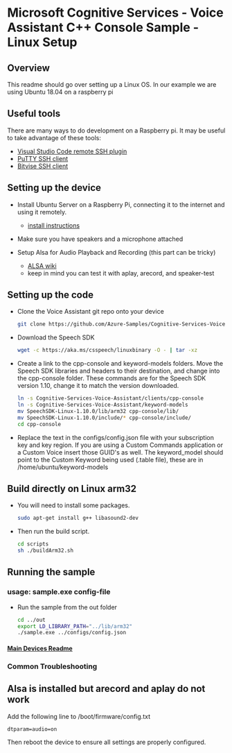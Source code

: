 # Microsoft Cognitive Services - Voice Assistant C++ Console Sample - Linux Setup

## Overview

This readme should go over setting up a Linux OS. In our example we are using Ubuntu 18.04 on a raspberry pi

## Useful tools

There are many ways to do development on a Raspberry pi. It may be useful to take advantage of these tools:
* [Visual Studio Code remote SSH plugin](https://code.visualstudio.com/docs/remote/ssh)
* [PuTTY SSH client](https://www.chiark.greenend.org.uk/~sgtatham/putty/latest.html)
* [Bitvise SSH client](https://www.bitvise.com/)

## Setting up the device

* Install Ubuntu Server on a Raspberry Pi, connecting it to the internet and using it remotely.
  * [install instructions](https://ubuntu.com/tutorials/how-to-install-ubuntu-on-your-raspberry-pi)

* Make sure you have speakers and a microphone attached

* Setup Alsa for Audio Playback and Recording (this part can be tricky)
  * [ALSA wiki](https://wiki.archlinux.org/index.php/Advanced_Linux_Sound_Architecture)
  * keep in mind you can test it with aplay, arecord, and speaker-test

## Setting up the code

* Clone the Voice Assistant git repo onto your device

  ```sh
  git clone https://github.com/Azure-Samples/Cognitive-Services-Voice-Assistant.git
  ```

* Download the Speech SDK

  ```sh
  wget -c https://aka.ms/csspeech/linuxbinary -O - | tar -xz
  ```  

* Create a link to the cpp-console and keyword-models folders. Move the Speech SDK libraries and headers to their destination, and change into the cpp-console folder. These commands are for the Speech SDK version 1.10, change it to match the version downloaded.

  ```sh
  ln -s Cognitive-Services-Voice-Assistant/clients/cpp-console
  ln -s Cognitive-Services-Voice-Assistant/keyword-models
  mv SpeechSDK-Linux-1.10.0/lib/arm32 cpp-console/lib/
  mv SpeechSDK-Linux-1.10.0/include/* cpp-console/include/
  cd cpp-console
  ```

* Replace the text in the configs/config.json file with your subscription key and key region. If you are using a Custom Commands application or a Custom Voice insert those GUID's as well. The keyword_model should point to the Custom Keyword being used (.table file), these are in /home/ubuntu/keyword-models

## Build directly on Linux arm32

* You will need to install some packages.

  ```sh
  sudo apt-get install g++ libasound2-dev
  ```

* Then run the build script.

  ```sh
  cd scripts
  sh ./buildArm32.sh
  ```

## Running the sample

### usage: sample.exe config-file

* Run the sample from the out folder

  ```sh
  cd ../out
  export LD_LIBRARY_PATH="../lib/arm32"
  ./sample.exe ../configs/config.json
  ```  

#### [Main Devices Readme](README.md)

### Common Troubleshooting

## Alsa is installed but arecord and aplay do not work

Add the following line to /boot/firmware/config.txt

    dtparam=audio=on
  
Then reboot the device to ensure all settings are properly configured.

